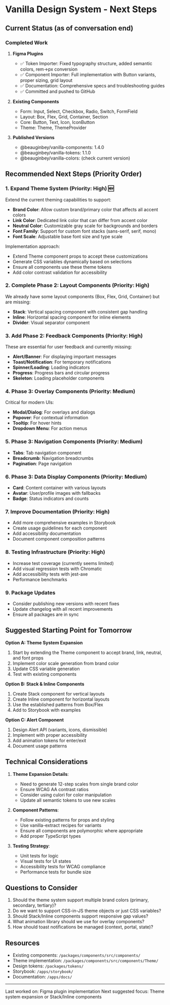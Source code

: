 # Vanilla Design System - Next Steps

## Current Status (as of conversation end)

### Completed Work
1. **Figma Plugins**
   - ✅ Token Importer: Fixed typography structure, added semantic colors, rem→px conversion
   - ✅ Component Importer: Full implementation with Button variants, proper sizing, grid layout
   - ✅ Documentation: Comprehensive specs and troubleshooting guides
   - ✅ Committed and pushed to GitHub

2. **Existing Components**
   - Form: Input, Select, Checkbox, Radio, Switch, FormField
   - Layout: Box, Flex, Grid, Container, Section
   - Core: Button, Text, Icon, IconButton
   - Theme: Theme, ThemeProvider

3. **Published Versions**
   - @beauginbey/vanilla-components: 1.4.0
   - @beauginbey/vanilla-tokens: 1.1.0
   - @beauginbey/vanilla-colors: (check current version)

## Recommended Next Steps (Priority Order)

### 1. **Expand Theme System** (Priority: High) 🆕
Extend the current theming capabilities to support:
- **Brand Color**: Allow custom brand/primary color that affects all accent colors
- **Link Color**: Dedicated link color that can differ from accent color
- **Neutral Color**: Customizable gray scale for backgrounds and borders
- **Font Family**: Support for custom font stacks (sans-serif, serif, mono)
- **Font Scale**: Adjustable base font size and type scale

Implementation approach:
- Extend Theme component props to accept these customizations
- Generate CSS variables dynamically based on selections
- Ensure all components use these theme tokens
- Add color contrast validation for accessibility

### 2. **Complete Phase 2: Layout Components** (Priority: High)
We already have some layout components (Box, Flex, Grid, Container) but are missing:
- **Stack**: Vertical spacing component with consistent gap handling
- **Inline**: Horizontal spacing component for inline elements
- **Divider**: Visual separator component

### 3. **Add Phase 2: Feedback Components** (Priority: High)
These are essential for user feedback and currently missing:
- **Alert/Banner**: For displaying important messages
- **Toast/Notification**: For temporary notifications
- **Spinner/Loading**: Loading indicators
- **Progress**: Progress bars and circular progress
- **Skeleton**: Loading placeholder components

### 4. **Phase 3: Overlay Components** (Priority: Medium)
Critical for modern UIs:
- **Modal/Dialog**: For overlays and dialogs
- **Popover**: For contextual information
- **Tooltip**: For hover hints
- **Dropdown Menu**: For action menus

### 5. **Phase 3: Navigation Components** (Priority: Medium)
- **Tabs**: Tab navigation component
- **Breadcrumb**: Navigation breadcrumbs
- **Pagination**: Page navigation

### 6. **Phase 3: Data Display Components** (Priority: Medium)
- **Card**: Content container with various layouts
- **Avatar**: User/profile images with fallbacks
- **Badge**: Status indicators and counts

### 7. **Improve Documentation** (Priority: High)
- Add more comprehensive examples in Storybook
- Create usage guidelines for each component
- Add accessibility documentation
- Document component composition patterns

### 8. **Testing Infrastructure** (Priority: High)
- Increase test coverage (currently seems limited)
- Add visual regression tests with Chromatic
- Add accessibility tests with jest-axe
- Performance benchmarks

### 9. **Package Updates**
- Consider publishing new versions with recent fixes
- Update changelog with all recent improvements
- Ensure all packages are in sync

## Suggested Starting Point for Tomorrow

**Option A: Theme System Expansion**
1. Start by extending the Theme component to accept brand, link, neutral, and font props
2. Implement color scale generation from brand color
3. Update CSS variable generation
4. Test with existing components

**Option B: Stack & Inline Components**
1. Create Stack component for vertical layouts
2. Create Inline component for horizontal layouts
3. Use the established patterns from Box/Flex
4. Add to Storybook with examples

**Option C: Alert Component**
1. Design Alert API (variants, icons, dismissible)
2. Implement with proper accessibility
3. Add animation tokens for enter/exit
4. Document usage patterns

## Technical Considerations

1. **Theme Expansion Details**:
   - Need to generate 12-step scales from single brand color
   - Ensure WCAG AA contrast ratios
   - Consider using culori for color manipulation
   - Update all semantic tokens to use new scales

2. **Component Patterns**:
   - Follow existing patterns for props and styling
   - Use vanilla-extract recipes for variants
   - Ensure all components are polymorphic where appropriate
   - Add proper TypeScript types

3. **Testing Strategy**:
   - Unit tests for logic
   - Visual tests for UI states
   - Accessibility tests for WCAG compliance
   - Performance tests for bundle size

## Questions to Consider

1. Should the theme system support multiple brand colors (primary, secondary, tertiary)?
2. Do we want to support CSS-in-JS theme objects or just CSS variables?
3. Should Stack/Inline components support responsive gap values?
4. What animation library should we use for overlay components?
5. How should toast notifications be managed (context, portal, state)?

## Resources

- Existing components: `/packages/components/src/components/`
- Theme implementation: `/packages/components/src/components/Theme/`
- Design tokens: `/packages/tokens/`
- Storybook: `/apps/storybook/`
- Documentation: `/apps/docs/`

---

Last worked on: Figma plugin implementation
Next suggested focus: Theme system expansion or Stack/Inline components
